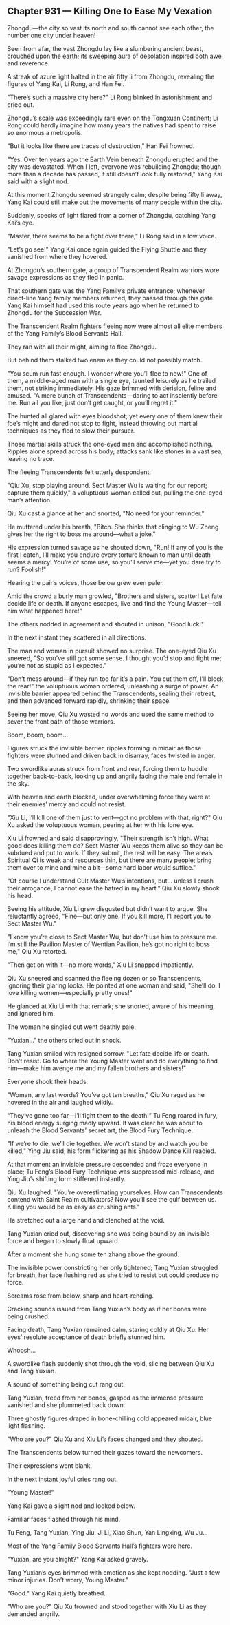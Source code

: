 ## Chapter 931 — Killing One to Ease My Vexation

Zhongdu—the city so vast its north and south cannot see each other, the number one city under heaven!

Seen from afar, the vast Zhongdu lay like a slumbering ancient beast, crouched upon the earth; its sweeping aura of desolation inspired both awe and reverence.

A streak of azure light halted in the air fifty li from Zhongdu, revealing the figures of Yang Kai, Li Rong, and Han Fei.

"There’s such a massive city here?" Li Rong blinked in astonishment and cried out.

Zhongdu’s scale was exceedingly rare even on the Tongxuan Continent; Li Rong could hardly imagine how many years the natives had spent to raise so enormous a metropolis.

"But it looks like there are traces of destruction," Han Fei frowned.

"Yes. Over ten years ago the Earth Vein beneath Zhongdu erupted and the city was devastated. When I left, everyone was rebuilding Zhongdu; though more than a decade has passed, it still doesn’t look fully restored," Yang Kai said with a slight nod.

At this moment Zhongdu seemed strangely calm; despite being fifty li away, Yang Kai could still make out the movements of many people within the city.

Suddenly, specks of light flared from a corner of Zhongdu, catching Yang Kai’s eye.

"Master, there seems to be a fight over there," Li Rong said in a low voice.

"Let’s go see!" Yang Kai once again guided the Flying Shuttle and they vanished from where they hovered.

At Zhongdu’s southern gate, a group of Transcendent Realm warriors wore savage expressions as they fled in panic.

That southern gate was the Yang Family’s private entrance; whenever direct-line Yang family members returned, they passed through this gate. Yang Kai himself had used this route years ago when he returned to Zhongdu for the Succession War.

The Transcendent Realm fighters fleeing now were almost all elite members of the Yang Family’s Blood Servants Hall.

They ran with all their might, aiming to flee Zhongdu.

But behind them stalked two enemies they could not possibly match.

"You scum run fast enough. I wonder where you’ll flee to now!" One of them, a middle-aged man with a single eye, taunted leisurely as he trailed them, not striking immediately. His gaze brimmed with derision, feline and amused. "A mere bunch of Transcendents—daring to act insolently before me. Run all you like, just don’t get caught, or you’ll regret it."

The hunted all glared with eyes bloodshot; yet every one of them knew their foe’s might and dared not stop to fight, instead throwing out martial techniques as they fled to slow their pursuer.

Those martial skills struck the one-eyed man and accomplished nothing. Ripples alone spread across his body; attacks sank like stones in a vast sea, leaving no trace.

The fleeing Transcendents felt utterly despondent.

"Qiu Xu, stop playing around. Sect Master Wu is waiting for our report; capture them quickly," a voluptuous woman called out, pulling the one-eyed man’s attention.

Qiu Xu cast a glance at her and snorted, "No need for your reminder."

He muttered under his breath, "Bitch. She thinks that clinging to Wu Zheng gives her the right to boss me around—what a joke."

His expression turned savage as he shouted down, "Run! If any of you is the first I catch, I’ll make you endure every torture known to man until death seems a mercy! You’re of some use, so you’ll serve me—yet you dare try to run? Foolish!"

Hearing the pair’s voices, those below grew even paler.

Amid the crowd a burly man growled, "Brothers and sisters, scatter! Let fate decide life or death. If anyone escapes, live and find the Young Master—tell him what happened here!"

The others nodded in agreement and shouted in unison, "Good luck!"

In the next instant they scattered in all directions.

The man and woman in pursuit showed no surprise. The one-eyed Qiu Xu sneered, "So you’ve still got some sense. I thought you’d stop and fight me; you’re not as stupid as I expected."

"Don’t mess around—if they run too far it’s a pain. You cut them off, I’ll block the rear!" the voluptuous woman ordered, unleashing a surge of power. An invisible barrier appeared behind the Transcendents, sealing their retreat, and then advanced forward rapidly, shrinking their space.

Seeing her move, Qiu Xu wasted no words and used the same method to sever the front path of those warriors.

Boom, boom, boom…

Figures struck the invisible barrier, ripples forming in midair as those fighters were stunned and driven back in disarray, faces twisted in anger.

Two swordlike auras struck from front and rear, forcing them to huddle together back-to-back, looking up and angrily facing the male and female in the sky.

With heaven and earth blocked, under overwhelming force they were at their enemies’ mercy and could not resist.

"Xiu Li, I’ll kill one of them just to vent—got no problem with that, right?" Qiu Xu asked the voluptuous woman, peering at her with his lone eye.

Xiu Li frowned and said disapprovingly, "Their strength isn’t high. What good does killing them do? Sect Master Wu keeps them alive so they can be subdued and put to work. If they submit, the rest will be easy. The area’s Spiritual Qi is weak and resources thin, but there are many people; bring them over to mine and mine a bit—some hard labor would suffice."

“Of course I understand Cult Master Wu’s intentions, but… unless I crush their arrogance, I cannot ease the hatred in my heart.” Qiu Xu slowly shook his head.

Seeing his attitude, Xiu Li grew disgusted but didn’t want to argue. She reluctantly agreed, "Fine—but only one. If you kill more, I’ll report you to Sect Master Wu."

"I know you’re close to Sect Master Wu, but don’t use him to pressure me. I’m still the Pavilion Master of Wentian Pavilion, he’s got no right to boss me," Qiu Xu retorted.

"Then get on with it—no more words," Xiu Li snapped impatiently.

Qiu Xu sneered and scanned the fleeing dozen or so Transcendents, ignoring their glaring looks. He pointed at one woman and said, "She’ll do. I love killing women—especially pretty ones!"

He glanced at Xiu Li with that remark; she snorted, aware of his meaning, and ignored him.

The woman he singled out went deathly pale.

"Yuxian..." the others cried out in shock.

Tang Yuxian smiled with resigned sorrow. "Let fate decide life or death. Don’t resist. Go to where the Young Master went and do everything to find him—make him avenge me and my fallen brothers and sisters!"

Everyone shook their heads.

"Woman, any last words? You’ve got ten breaths," Qiu Xu raged as he hovered in the air and laughed wildly.

“They’ve gone too far—I’ll fight them to the death!” Tu Feng roared in fury, his blood energy surging madly upward. It was clear he was about to unleash the Blood Servants’ secret art, the Blood Fury Technique.

"If we’re to die, we’ll die together. We won’t stand by and watch you be killed," Ying Jiu said, his form flickering as his Shadow Dance Kill readied.

At that moment an invisible pressure descended and froze everyone in place; Tu Feng’s Blood Fury Technique was suppressed mid-release, and Ying Jiu’s shifting form stiffened instantly.

Qiu Xu laughed. "You’re overestimating yourselves. How can Transcendents contend with Saint Realm cultivators? Now you’ll see the gulf between us. Killing you would be as easy as crushing ants."

He stretched out a large hand and clenched at the void.

Tang Yuxian cried out, discovering she was being bound by an invisible force and began to slowly float upward.

After a moment she hung some ten zhang above the ground.

The invisible power constricting her only tightened; Tang Yuxian struggled for breath, her face flushing red as she tried to resist but could produce no force.

Screams rose from below, sharp and heart-rending.

Cracking sounds issued from Tang Yuxian’s body as if her bones were being crushed.

Facing death, Tang Yuxian remained calm, staring coldly at Qiu Xu. Her eyes’ resolute acceptance of death briefly stunned him.

Whoosh...

A swordlike flash suddenly shot through the void, slicing between Qiu Xu and Tang Yuxian.

A sound of something being cut rang out.

Tang Yuxian, freed from her bonds, gasped as the immense pressure vanished and she plummeted back down.

Three ghostly figures draped in bone-chilling cold appeared midair, blue light flashing.

"Who are you?" Qiu Xu and Xiu Li’s faces changed and they shouted.

The Transcendents below turned their gazes toward the newcomers.

Their expressions went blank.

In the next instant joyful cries rang out.

"Young Master!"

Yang Kai gave a slight nod and looked below.

Familiar faces flashed through his mind.

Tu Feng, Tang Yuxian, Ying Jiu, Ji Li, Xiao Shun, Yan Lingxing, Wu Ju...

Most of the Yang Family Blood Servants Hall’s fighters were here.

"Yuxian, are you alright?" Yang Kai asked gravely.

Tang Yuxian’s eyes brimmed with emotion as she kept nodding. "Just a few minor injuries. Don’t worry, Young Master."

"Good." Yang Kai quietly breathed.

"Who are you?" Qiu Xu frowned and stood together with Xiu Li as they demanded angrily.